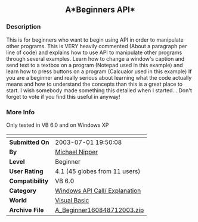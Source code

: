 ﻿<div align="center">

## A\*Beginners API\*


</div>

### Description

This is for beginners who want to begin using API in order to manipulate other programs. This is VERY heavily commented (About a paragraph per line of code) and explains how to use API to manipulate other programs through several examples. Learn how to change a window's caption and send text to a textbox on a program (Notepad used in this example) and learn how to press buttons on a program (Calcualor used in this example) If you are a beginner and really serious about learning what the code actually means and how to understand the concepts than this is a great place to start. I wish somebody made something this detailed when I started... Don't forget to vote if you find this useful in anyway!
 
### More Info
 
Only tested in VB 6.0 and on Windows XP


<span>             |<span>
---                |---
**Submitted On**   |2003-07-01 19:50:08
**By**             |[Michael Nipper](https://github.com/Planet-Source-Code/PSCIndex/blob/master/ByAuthor/michael-nipper.md)
**Level**          |Beginner
**User Rating**    |4.1 (45 globes from 11 users)
**Compatibility**  |VB 6\.0
**Category**       |[Windows API Call/ Explanation](https://github.com/Planet-Source-Code/PSCIndex/blob/master/ByCategory/windows-api-call-explanation__1-39.md)
**World**          |[Visual Basic](https://github.com/Planet-Source-Code/PSCIndex/blob/master/ByWorld/visual-basic.md)
**Archive File**   |[A\_Beginner160848712003\.zip](https://github.com/Planet-Source-Code/michael-nipper-a-beginners-api__1-46585/archive/master.zip)








